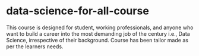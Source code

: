 # data-science-for-all-course
This course is designed for student, working professionals, and anyone who want to build a career into the most demanding job of the century i.e., Data Science, irrespective of their background. Course has been tailor made as per the learners needs.
